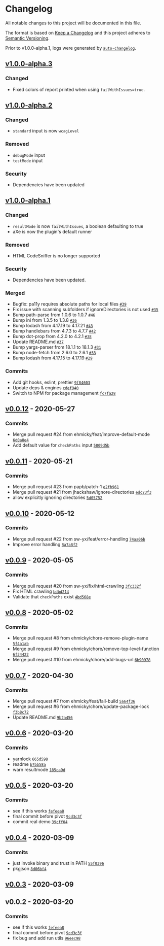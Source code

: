 # Changelog

All notable changes to this project will be documented in this file.

The format is based on [Keep a Changelog](https://keepachangelog.com/en/1.0.0/)
and this project adheres to [Semantic Versioning](https://semver.org/spec/v2.0.0.html).

Prior to v1.0.0-alpha.1, logs were generated by [`auto-changelog`](https://github.com/CookPete/auto-changelog).

## [v1.0.0-alpha.3](https://github.com/netlify-labs/netlify-plugin-a11y/compare/v1.0.0-alpha.2...v1.0.0-alpha.3)
### Changed
- Fixed colors of report printed when using `failWithIssues=true`.

## [v1.0.0-alpha.2](https://github.com/netlify-labs/netlify-plugin-a11y/compare/v1.0.0-alpha.1...v1.0.0-alpha.2)
### Changed
- `standard` input is now `wcagLevel`

### Removed
- `debugMode` input
- `testMode` input

 ### Security 
 - Dependencies have been updated
## [v1.0.0-alpha.1](https://github.com/netlify-labs/netlify-plugin-a11y/compare/v0.0.12...v1.0.0-alpha.1)

### Changed
- `resultMode` is now `failWithIssues`, a boolean defaulting to true
- aXe is now the plugin's default runner

### Removed
- HTML CodeSniffer is no longer supported

### Security
- Dependencies have been updated.

### Merged

- Bugfix: pa11y requires absolute paths for local files [`#39`](https://github.com/netlify-labs/netlify-plugin-a11y/pull/39)
- Fix issue with scanning subfolders if ignoreDirectories is not used [`#35`](https://github.com/netlify-labs/netlify-plugin-a11y/pull/35)
- Bump path-parse from 1.0.6 to 1.0.7 [`#46`](https://github.com/netlify-labs/netlify-plugin-a11y/pull/46)
- Bump ini from 1.3.5 to 1.3.8 [`#36`](https://github.com/netlify-labs/netlify-plugin-a11y/pull/36)
- Bump lodash from 4.17.19 to 4.17.21 [`#43`](https://github.com/netlify-labs/netlify-plugin-a11y/pull/43)
- Bump handlebars from 4.7.3 to 4.7.7 [`#42`](https://github.com/netlify-labs/netlify-plugin-a11y/pull/42)
- Bump dot-prop from 4.2.0 to 4.2.1 [`#38`](https://github.com/netlify-labs/netlify-plugin-a11y/pull/38)
- Update README.md [`#37`](https://github.com/netlify-labs/netlify-plugin-a11y/pull/37)
- Bump yargs-parser from 18.1.1 to 18.1.3 [`#31`](https://github.com/netlify-labs/netlify-plugin-a11y/pull/31)
- Bump node-fetch from 2.6.0 to 2.6.1 [`#33`](https://github.com/netlify-labs/netlify-plugin-a11y/pull/33)
- Bump lodash from 4.17.15 to 4.17.19 [`#29`](https://github.com/netlify-labs/netlify-plugin-a11y/pull/29)

### Commits

- Add git hooks, eslint, prettier [`9f84603`](https://github.com/netlify-labs/netlify-plugin-a11y/commit/9f846031348a0ca9a5d33efb062f65692faee296)
- Update deps & engines [`cdef940`](https://github.com/netlify-labs/netlify-plugin-a11y/commit/cdef9401b5a69a36203525ef740320b03ae1f3d1)
- Switch to NPM for package management [`fc7fa28`](https://github.com/netlify-labs/netlify-plugin-a11y/commit/fc7fa28c06e13f870261fded47544d4e92c3cb04)

## [v0.0.12](https://github.com/netlify-labs/netlify-plugin-a11y/compare/v0.0.11...v0.0.12) - 2020-05-27

### Commits

- Merge pull request #24 from ehmicky/feat/improve-default-mode [`6d0a8e4`](https://github.com/netlify-labs/netlify-plugin-a11y/commit/6d0a8e4ba7cf1c7fef0b27b812897d9bb374f7b9)
- Add default value for `checkPaths` input [`5809d5b`](https://github.com/netlify-labs/netlify-plugin-a11y/commit/5809d5b6a7a177a91aee718a0c1d65f3d07d12a8)

## [v0.0.11](https://github.com/netlify-labs/netlify-plugin-a11y/compare/v0.0.10...v0.0.11) - 2020-05-21

### Commits

- Merge pull request #23 from papb/patch-1 [`e2fb961`](https://github.com/netlify-labs/netlify-plugin-a11y/commit/e2fb96166cfa21d5f693c3ff952d8186b50592c4)
- Merge pull request #21 from jhackshaw/ignore-directories [`edc23f3`](https://github.com/netlify-labs/netlify-plugin-a11y/commit/edc23f36397b5e49d829083dcdb3e9a2493d8453)
- allow explicitly ignoring directories [`5d05752`](https://github.com/netlify-labs/netlify-plugin-a11y/commit/5d05752da9126d46696ba47e1f8032f49a65e574)

## [v0.0.10](https://github.com/netlify-labs/netlify-plugin-a11y/compare/v0.0.9...v0.0.10) - 2020-05-12

### Commits

- Merge pull request #22 from sw-yx/feat/error-handling [`74aa06b`](https://github.com/netlify-labs/netlify-plugin-a11y/commit/74aa06b1dd0bdd7dbed326aca0f9a9d8c5a9fcf6)
- Improve error handling [`8a7a8f2`](https://github.com/netlify-labs/netlify-plugin-a11y/commit/8a7a8f2d2d62080602bef0b1abd3574b9d52d125)

## [v0.0.9](https://github.com/netlify-labs/netlify-plugin-a11y/compare/v0.0.8...v0.0.9) - 2020-05-05

### Commits

- Merge pull request #20 from sw-yx/fix/html-crawling [`3fc332f`](https://github.com/netlify-labs/netlify-plugin-a11y/commit/3fc332f7459cf469dae8cc585f0355bb6c1dde29)
- Fix HTML crawling [`bdbd214`](https://github.com/netlify-labs/netlify-plugin-a11y/commit/bdbd21410e807647c1f8cb207f7642a49c11e7a1)
- Validate that `checkPaths` exist [`4bd568e`](https://github.com/netlify-labs/netlify-plugin-a11y/commit/4bd568e930b33b23e5974e55a6131831e397bee1)

## [v0.0.8](https://github.com/netlify-labs/netlify-plugin-a11y/compare/v0.0.7...v0.0.8) - 2020-05-02

### Commits

- Merge pull request #8 from ehmicky/chore-remove-plugin-name [`5f4a1ab`](https://github.com/netlify-labs/netlify-plugin-a11y/commit/5f4a1ab276db6a54cedb700023d0422a4dc3ff10)
- Merge pull request #9 from ehmicky/chore/remove-top-level-function [`6f34422`](https://github.com/netlify-labs/netlify-plugin-a11y/commit/6f3442259f5a23914e4878af6e7bef0b39acef17)
- Merge pull request #10 from ehmicky/chore/add-bugs-url [`6b90978`](https://github.com/netlify-labs/netlify-plugin-a11y/commit/6b9097891008ce58ae1259ff2db86b07164b6833)

## [v0.0.7](https://github.com/netlify-labs/netlify-plugin-a11y/compare/v0.0.6...v0.0.7) - 2020-04-30

### Commits

- Merge pull request #7 from ehmicky/feat/fail-build [`5a64f36`](https://github.com/netlify-labs/netlify-plugin-a11y/commit/5a64f369e37e1a2fcbb701eb75de0e3dbff0d710)
- Merge pull request #6 from ehmicky/chore/update-package-lock [`f3b8c72`](https://github.com/netlify-labs/netlify-plugin-a11y/commit/f3b8c72b43d736a7ca85c015987f40db9b60c980)
- Update README.md [`9b2a456`](https://github.com/netlify-labs/netlify-plugin-a11y/commit/9b2a456aa9dc59dd002c2934c437779f0e30d3b1)

## [v0.0.6](https://github.com/netlify-labs/netlify-plugin-a11y/compare/v0.0.5...v0.0.6) - 2020-03-20

### Commits

- yarnlock [`665d598`](https://github.com/netlify-labs/netlify-plugin-a11y/commit/665d598c628868398ace67442fffda7f7a3c4ba7)
- readme [`b7bb58a`](https://github.com/netlify-labs/netlify-plugin-a11y/commit/b7bb58a2e2b6969b1c2f0b98735741cdd51f2a2e)
- warn resultmode [`185ca9d`](https://github.com/netlify-labs/netlify-plugin-a11y/commit/185ca9d829cef9019aabbffe615f4e90baeaa949)

## [v0.0.5](https://github.com/netlify-labs/netlify-plugin-a11y/compare/v0.0.4...v0.0.5) - 2020-03-20

### Commits

- see if this works [`fefeea8`](https://github.com/netlify-labs/netlify-plugin-a11y/commit/fefeea8958ebe8728af454655a6c86e4396e3c65)
- final commit before pivot [`9cd3c3f`](https://github.com/netlify-labs/netlify-plugin-a11y/commit/9cd3c3f8dcace84f4cdd9b94a5c8d3efbeaf3ffd)
- commit real demo [`39cff04`](https://github.com/netlify-labs/netlify-plugin-a11y/commit/39cff044b1c544f7f395d5a69c3abd6feb61ad2d)

## [v0.0.4](https://github.com/netlify-labs/netlify-plugin-a11y/compare/v0.0.3...v0.0.4) - 2020-03-09

### Commits

- just invoke binary and trust in PATH [`55f0396`](https://github.com/netlify-labs/netlify-plugin-a11y/commit/55f0396ce52d388c82174c85e4c09c7b115c022e)
- pkgjson [`8d06bf4`](https://github.com/netlify-labs/netlify-plugin-a11y/commit/8d06bf437a88ea673cfe51593a4c39417d9aa131)

## [v0.0.3](https://github.com/netlify-labs/netlify-plugin-a11y/compare/v0.0.2...v0.0.3) - 2020-03-09

## v0.0.2 - 2020-03-20

### Commits

- see if this works [`fefeea8`](https://github.com/netlify-labs/netlify-plugin-a11y/commit/fefeea8958ebe8728af454655a6c86e4396e3c65)
- final commit before pivot [`9cd3c3f`](https://github.com/netlify-labs/netlify-plugin-a11y/commit/9cd3c3f8dcace84f4cdd9b94a5c8d3efbeaf3ffd)
- fix bug and add run utils [`96eec98`](https://github.com/netlify-labs/netlify-plugin-a11y/commit/96eec983f3c75b5bf301a1bb56979d860c980b74)
